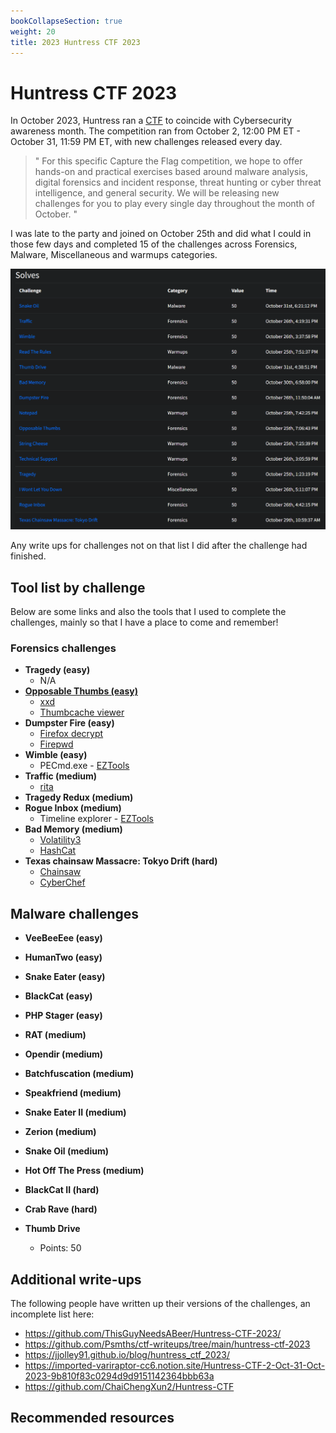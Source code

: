 ```yaml
---
bookCollapseSection: true
weight: 20
title: 2023 Huntress CTF 2023
---
```

# Huntress CTF 2023
In October 2023, Huntress ran a [CTF](https://huntress.ctf.games/) to coincide with Cybersecurity awareness month. The competition ran from October 2, 12:00 PM ET - October 31, 11:59 PM ET, with new challenges released every day.

> "
> For this specific Capture the Flag competition, we hope to offer hands-on and practical exercises based around malware analysis, digital forensics and incident response, threat hunting or cyber threat intelligence, and general security. We will be releasing new challenges for you to play every single day throughout the month of October.
> "

I was late to the party and joined on October 25th and did what I could in those few days and completed 15 of the challenges across Forensics, Malware, Miscellaneous and warmups categories.

![Fancy4n6 solves](images/solves.png)

Any write ups for challenges not on that list I did after the challenge had finished. 

## Tool list by challenge
Below are some links and also the tools that I used to complete the challenges, mainly so that I have a place to come and remember!

### Forensics challenges
* **Tragedy (easy)**
  * N/A
* [**Opposable Thumbs (easy)**](./opposable-thumbs/)
  * [xxd](https://linux.die.net/man/1/xxd)
  * [Thumbcache viewer](https://thumbcacheviewer.github.io/)
* **Dumpster Fire (easy)**
  * [Firefox decrypt](https://github.com/unode/firefox_decrypt)
  * [Firepwd](https://github.com/lclevy/firepwd)
* **Wimble (easy)**
  * PECmd.exe - [EZTools](https://github.com/EricZimmerman/Get-ZimmermanTools)
* **Traffic (medium)**
  * [rita](https://github.com/activecm/rita)
* **Tragedy Redux (medium)**
* **Rogue Inbox (medium)**
  * Timeline explorer - [EZTools](https://github.com/EricZimmerman/Get-ZimmermanTools)
* **Bad Memory (medium)**
  * [Volatility3](https://github.com/volatilityfoundation/volatility3)
  * [HashCat](https://hashcat.net/hashcat/)
* **Texas chainsaw Massacre: Tokyo Drift (hard)**
  * [Chainsaw](https://github.com/WithSecureLabs/chainsaw)
  * [CyberChef](https://gchq.github.io/CyberChef/)

## Malware challenges
- **VeeBeeEee (easy)**
- **HumanTwo (easy)**
- **Snake Eater (easy)**
- **BlackCat (easy)**

- **PHP Stager (easy)**

- **RAT (medium)**

- **Opendir (medium)**

- **Batchfuscation (medium)**

- **Speakfriend (medium)**

- **Snake Eater II (medium)**

- **Zerion (medium)**

- **Snake Oil (medium)**

- **Hot Off The Press (medium)**

- **BlackCat II (hard)**

- **Crab Rave (hard)**



- **Thumb Drive**
  - Points: 50




## Additional write-ups
The following people have written up their versions of the challenges, an incomplete list here:

* https://github.com/ThisGuyNeedsABeer/Huntress-CTF-2023/
* https://github.com/Psmths/ctf-writeups/tree/main/huntress-ctf-2023
* https://jjolley91.github.io/blog/huntress_ctf_2023/
* https://imported-variraptor-cc6.notion.site/Huntress-CTF-2-Oct-31-Oct-2023-9b810f83c0294d9d9151142364bbb63a
* https://github.com/ChaiChengXun2/Huntress-CTF

## Recommended resources

